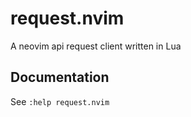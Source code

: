 # request.nvim
A neovim api request client written in Lua

## Documentation
See `:help request.nvim`
